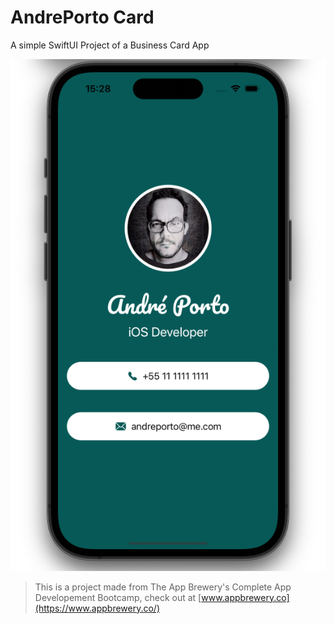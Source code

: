 # AndrePorto Card

A simple SwiftUI Project of a Business Card App

![AndrePortoCard Banner](Documentation/apCard.png)

> This is a project made from The App Brewery's Complete App Developement Bootcamp, check out at [www.appbrewery.co](https://www.appbrewery.co/)
